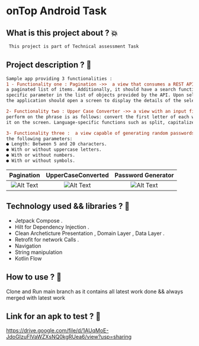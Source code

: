 # onTop Android Task

## What is this project about ? :boom:
```diff
 This project is part of Technical assessment Task 
```


## Project description ?  :dizzy:
```diff
Sample app providing 3 functionalities : 
1 - Functionality one : Pagination ->>  a view that consumes a REST API (you can choose a free API). The view should display
a paginated list of items. Additionally, it should have a search functionality that searches a
specific parameter in the list of objects provided by the API. Upon selecting an item from the list,
the application should open a screen to display the details of the selected item.

2- Functionality two : Upper Case Converter ->> a view with an input field. The user can enter a phrase in this field. The operation to
perform on the phrase is as follows: convert the first letter of each word to uppercase and display
it on the screen. Language-specific functions such as split, capitalize, filters, etc., cannot be used.

3- Functionality three :  a view capable of generating random passwords. Passwords should be configurable with
the following parameters:
● Length: Between 5 and 20 characters.
● With or without uppercase letters.
● With or without numbers.
● With or without symbols.
```




Pagination          |  UpperCaseConverted |  Password Generator
:-------------------------:|:-------------------------:|:-------------------------:
![Alt Text](https://media.giphy.com/media/v1.Y2lkPTc5MGI3NjExN3JlZHY3Z2g0Mjh6MGl4a2xtNTE0MnBhbDFyMjdzbGhvcXFhNDM1ZyZlcD12MV9pbnRlcm5hbF9naWZfYnlfaWQmY3Q9Zw/nP4ES13CNgsBTOfUOr/giphy.gif) |    ![Alt Text](https://media.giphy.com/media/v1.Y2lkPTc5MGI3NjExN3JlZHY3Z2g0Mjh6MGl4a2xtNTE0MnBhbDFyMjdzbGhvcXFhNDM1ZyZlcD12MV9pbnRlcm5hbF9naWZfYnlfaWQmY3Q9Zw/nP4ES13CNgsBTOfUOr/giphy.gif)   |     ![Alt Text](https://media.giphy.com/media/v1.Y2lkPTc5MGI3NjExdHZ0YWl3dWJ0ZmZ2M282ZnN1dnB1dTcwdzY1NG9zdXA4dTd2eGd2eCZlcD12MV9pbnRlcm5hbF9naWZfYnlfaWQmY3Q9Zw/PluLbqp4OOYQBoTsdy/giphy.gif)

## Technology used  && libraries ? :dizzy:
- Jetpack Compose .
- Hilt for Dependency Injection .
- Clean Archeticture Presentation , Domain Layer , Data Layer .
- Retrofit for network Calls  . 
- Navigation
- String manipulation
- Kotlin Flow


## How to use ? :thinking:
Clone and Run main branch  as it contains all latest work done && always merged with latest work 

## Link for an apk to test ? :thinking: 

https://drive.google.com/file/d/1AUqMoE-JdoGIzuFlVaWZXsNQ0kgRUea6/view?usp=sharing

